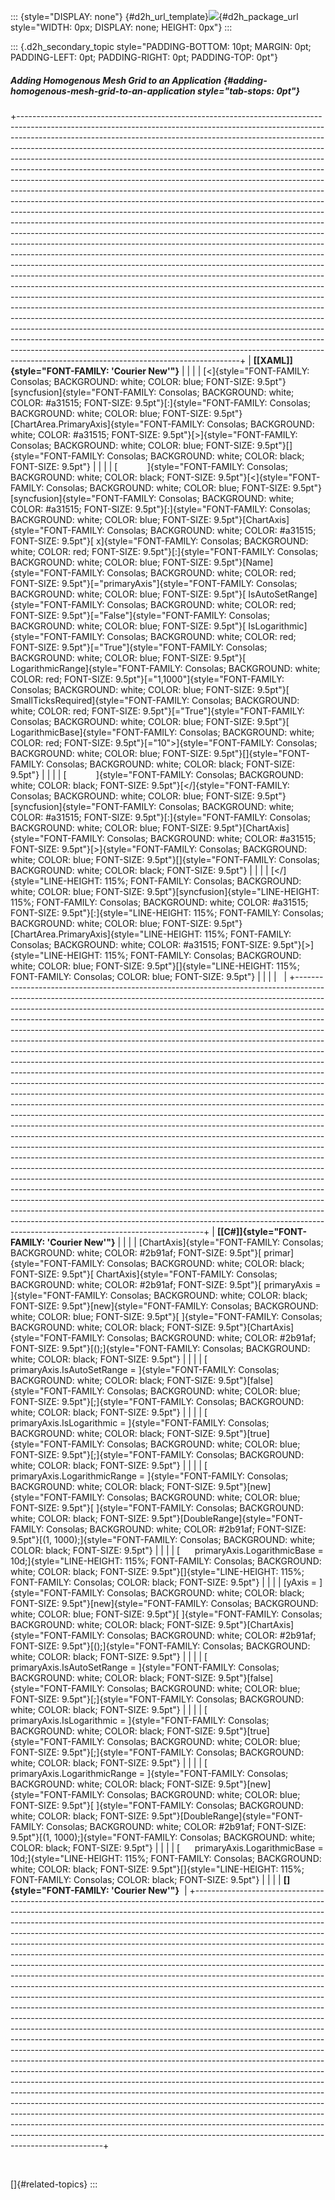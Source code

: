 ::: {style="DISPLAY: none"}
[](ms-xhelp:///?Id=d2h_url_template){#d2h_url_template}![](!package_url!){#d2h_package_url style="WIDTH: 0px; DISPLAY: none; HEIGHT: 0px"}
:::

::: {.d2h_secondary_topic style="PADDING-BOTTOM: 10pt; MARGIN: 0pt; PADDING-LEFT: 0pt; PADDING-RIGHT: 0pt; PADDING-TOP: 0pt"}
##### Adding Homogenous Mesh Grid to an Application {#adding-homogenous-mesh-grid-to-an-application style="tab-stops: 0pt"}

+-------------------------------------------------------------------------------------------------------------------------------------------------------------------------------------------------------------------------------------------------------------------------------------------------------------------------------------------------------------------------------------------------------------------------------------------------------------------------------------------------------------------------------------------------------------------------------------------------------------------------------------------------------------------------------------------------------------------------------------------------------------------------------------------------------------------------------------------------------------------------------------------------------------------------------------------------------------------------------------------------------------------------------------------------------------------------------------------------------------------------------------------------------------------------------------------------------------------------------------------------------------------------------------------------------------------------------------------------------------------------------------------------------------------------------------------------------------------------------------------------------------------------------------------------------------------------------------------------------------------------------------------------------------------------------------------------------------------------------------------------------------------------------------------------------------------------------------------------------------------------------------------------------------------------+
| **[\[XAML\]]{style="FONT-FAMILY: 'Courier New'"}**                                                                                                                                                                                                                                                                                                                                                                                                                                                                                                                                                                                                                                                                                                                                                                                                                                                                                                                                                                                                                                                                                                                                                                                                                                                                                                                                                                                                                                                                                                                                                                                                                                                                                                                                                                                                                                                                      |
|                                                                                                                                                                                                                                                                                                                                                                                                                                                                                                                                                                                                                                                                                                                                                                                                                                                                                                                                                                                                                                                                                                                                                                                                                                                                                                                                                                                                                                                                                                                                                                                                                                                                                                                                                                                                                                                                                                                         |
| [\<]{style="FONT-FAMILY: Consolas; BACKGROUND: white; COLOR: blue; FONT-SIZE: 9.5pt"}[syncfusion]{style="FONT-FAMILY: Consolas; BACKGROUND: white; COLOR: #a31515; FONT-SIZE: 9.5pt"}[:]{style="FONT-FAMILY: Consolas; BACKGROUND: white; COLOR: blue; FONT-SIZE: 9.5pt"}[ChartArea.PrimaryAxis]{style="FONT-FAMILY: Consolas; BACKGROUND: white; COLOR: #a31515; FONT-SIZE: 9.5pt"}[\>]{style="FONT-FAMILY: Consolas; BACKGROUND: white; COLOR: blue; FONT-SIZE: 9.5pt"}[]{style="FONT-FAMILY: Consolas; BACKGROUND: white; COLOR: black; FONT-SIZE: 9.5pt"}                                                                                                                                                                                                                                                                                                                                                                                                                                                                                                                                                                                                                                                                                                                                                                                                                                                                                                                                                                                                                                                                                                                                                                                                                                                                                                                                                           |
|                                                                                                                                                                                                                                                                                                                                                                                                                                                                                                                                                                                                                                                                                                                                                                                                                                                                                                                                                                                                                                                                                                                                                                                                                                                                                                                                                                                                                                                                                                                                                                                                                                                                                                                                                                                                                                                                                                                         |
| [            ]{style="FONT-FAMILY: Consolas; BACKGROUND: white; COLOR: black; FONT-SIZE: 9.5pt"}[\<]{style="FONT-FAMILY: Consolas; BACKGROUND: white; COLOR: blue; FONT-SIZE: 9.5pt"}[syncfusion]{style="FONT-FAMILY: Consolas; BACKGROUND: white; COLOR: #a31515; FONT-SIZE: 9.5pt"}[:]{style="FONT-FAMILY: Consolas; BACKGROUND: white; COLOR: blue; FONT-SIZE: 9.5pt"}[ChartAxis]{style="FONT-FAMILY: Consolas; BACKGROUND: white; COLOR: #a31515; FONT-SIZE: 9.5pt"}[ x]{style="FONT-FAMILY: Consolas; BACKGROUND: white; COLOR: red; FONT-SIZE: 9.5pt"}[:]{style="FONT-FAMILY: Consolas; BACKGROUND: white; COLOR: blue; FONT-SIZE: 9.5pt"}[Name]{style="FONT-FAMILY: Consolas; BACKGROUND: white; COLOR: red; FONT-SIZE: 9.5pt"}[=\"primaryAxis\"]{style="FONT-FAMILY: Consolas; BACKGROUND: white; COLOR: blue; FONT-SIZE: 9.5pt"}[ IsAutoSetRange]{style="FONT-FAMILY: Consolas; BACKGROUND: white; COLOR: red; FONT-SIZE: 9.5pt"}[=\"False\"]{style="FONT-FAMILY: Consolas; BACKGROUND: white; COLOR: blue; FONT-SIZE: 9.5pt"}[ IsLogarithmic]{style="FONT-FAMILY: Consolas; BACKGROUND: white; COLOR: red; FONT-SIZE: 9.5pt"}[=\"True\"]{style="FONT-FAMILY: Consolas; BACKGROUND: white; COLOR: blue; FONT-SIZE: 9.5pt"}[ LogarithmicRange]{style="FONT-FAMILY: Consolas; BACKGROUND: white; COLOR: red; FONT-SIZE: 9.5pt"}[=\"1,1000\"]{style="FONT-FAMILY: Consolas; BACKGROUND: white; COLOR: blue; FONT-SIZE: 9.5pt"}[ SmallTicksRequired]{style="FONT-FAMILY: Consolas; BACKGROUND: white; COLOR: red; FONT-SIZE: 9.5pt"}[=\"True\"]{style="FONT-FAMILY: Consolas; BACKGROUND: white; COLOR: blue; FONT-SIZE: 9.5pt"}[ LogarithmicBase]{style="FONT-FAMILY: Consolas; BACKGROUND: white; COLOR: red; FONT-SIZE: 9.5pt"}[=\"10\"\>]{style="FONT-FAMILY: Consolas; BACKGROUND: white; COLOR: blue; FONT-SIZE: 9.5pt"}[]{style="FONT-FAMILY: Consolas; BACKGROUND: white; COLOR: black; FONT-SIZE: 9.5pt"} |
|                                                                                                                                                                                                                                                                                                                                                                                                                                                                                                                                                                                                                                                                                                                                                                                                                                                                                                                                                                                                                                                                                                                                                                                                                                                                                                                                                                                                                                                                                                                                                                                                                                                                                                                                                                                                                                                                                                                         |
| [            ]{style="FONT-FAMILY: Consolas; BACKGROUND: white; COLOR: black; FONT-SIZE: 9.5pt"}[\</]{style="FONT-FAMILY: Consolas; BACKGROUND: white; COLOR: blue; FONT-SIZE: 9.5pt"}[syncfusion]{style="FONT-FAMILY: Consolas; BACKGROUND: white; COLOR: #a31515; FONT-SIZE: 9.5pt"}[:]{style="FONT-FAMILY: Consolas; BACKGROUND: white; COLOR: blue; FONT-SIZE: 9.5pt"}[ChartAxis]{style="FONT-FAMILY: Consolas; BACKGROUND: white; COLOR: #a31515; FONT-SIZE: 9.5pt"}[\>]{style="FONT-FAMILY: Consolas; BACKGROUND: white; COLOR: blue; FONT-SIZE: 9.5pt"}[]{style="FONT-FAMILY: Consolas; BACKGROUND: white; COLOR: black; FONT-SIZE: 9.5pt"}                                                                                                                                                                                                                                                                                                                                                                                                                                                                                                                                                                                                                                                                                                                                                                                                                                                                                                                                                                                                                                                                                                                                                                                                                                                                      |
|                                                                                                                                                                                                                                                                                                                                                                                                                                                                                                                                                                                                                                                                                                                                                                                                                                                                                                                                                                                                                                                                                                                                                                                                                                                                                                                                                                                                                                                                                                                                                                                                                                                                                                                                                                                                                                                                                                                         |
| [\</]{style="LINE-HEIGHT: 115%; FONT-FAMILY: Consolas; BACKGROUND: white; COLOR: blue; FONT-SIZE: 9.5pt"}[syncfusion]{style="LINE-HEIGHT: 115%; FONT-FAMILY: Consolas; BACKGROUND: white; COLOR: #a31515; FONT-SIZE: 9.5pt"}[:]{style="LINE-HEIGHT: 115%; FONT-FAMILY: Consolas; BACKGROUND: white; COLOR: blue; FONT-SIZE: 9.5pt"}[ChartArea.PrimaryAxis]{style="LINE-HEIGHT: 115%; FONT-FAMILY: Consolas; BACKGROUND: white; COLOR: #a31515; FONT-SIZE: 9.5pt"}[\>]{style="LINE-HEIGHT: 115%; FONT-FAMILY: Consolas; BACKGROUND: white; COLOR: blue; FONT-SIZE: 9.5pt"}[]{style="LINE-HEIGHT: 115%; FONT-FAMILY: Consolas; COLOR: blue; FONT-SIZE: 9.5pt"}                                                                                                                                                                                                                                                                                                                                                                                                                                                                                                                                                                                                                                                                                                                                                                                                                                                                                                                                                                                                                                                                                                                                                                                                                                                            |
|                                                                                                                                                                                                                                                                                                                                                                                                                                                                                                                                                                                                                                                                                                                                                                                                                                                                                                                                                                                                                                                                                                                                                                                                                                                                                                                                                                                                                                                                                                                                                                                                                                                                                                                                                                                                                                                                                                                         |
|                                                                                                                                                                                                                                                                                                                                                                                                                                                                                                                                                                                                                                                                                                                                                                                                                                                                                                                                                                                                                                                                                                                                                                                                                                                                                                                                                                                                                                                                                                                                                                                                                                                                                                                                                                                                                                                                                                                         |
+-------------------------------------------------------------------------------------------------------------------------------------------------------------------------------------------------------------------------------------------------------------------------------------------------------------------------------------------------------------------------------------------------------------------------------------------------------------------------------------------------------------------------------------------------------------------------------------------------------------------------------------------------------------------------------------------------------------------------------------------------------------------------------------------------------------------------------------------------------------------------------------------------------------------------------------------------------------------------------------------------------------------------------------------------------------------------------------------------------------------------------------------------------------------------------------------------------------------------------------------------------------------------------------------------------------------------------------------------------------------------------------------------------------------------------------------------------------------------------------------------------------------------------------------------------------------------------------------------------------------------------------------------------------------------------------------------------------------------------------------------------------------------------------------------------------------------------------------------------------------------------------------------------------------------+
| **[\[C#\]]{style="FONT-FAMILY: 'Courier New'"}**                                                                                                                                                                                                                                                                                                                                                                                                                                                                                                                                                                                                                                                                                                                                                                                                                                                                                                                                                                                                                                                                                                                                                                                                                                                                                                                                                                                                                                                                                                                                                                                                                                                                                                                                                                                                                                                                        |
|                                                                                                                                                                                                                                                                                                                                                                                                                                                                                                                                                                                                                                                                                                                                                                                                                                                                                                                                                                                                                                                                                                                                                                                                                                                                                                                                                                                                                                                                                                                                                                                                                                                                                                                                                                                                                                                                                                                         |
| [ChartAxis]{style="FONT-FAMILY: Consolas; BACKGROUND: white; COLOR: #2b91af; FONT-SIZE: 9.5pt"}[ primar]{style="FONT-FAMILY: Consolas; BACKGROUND: white; COLOR: black; FONT-SIZE: 9.5pt"}[ ChartAxis]{style="FONT-FAMILY: Consolas; BACKGROUND: white; COLOR: #2b91af; FONT-SIZE: 9.5pt"}[ primaryAxis = ]{style="FONT-FAMILY: Consolas; BACKGROUND: white; COLOR: black; FONT-SIZE: 9.5pt"}[new]{style="FONT-FAMILY: Consolas; BACKGROUND: white; COLOR: blue; FONT-SIZE: 9.5pt"}[ ]{style="FONT-FAMILY: Consolas; BACKGROUND: white; COLOR: black; FONT-SIZE: 9.5pt"}[ChartAxis]{style="FONT-FAMILY: Consolas; BACKGROUND: white; COLOR: #2b91af; FONT-SIZE: 9.5pt"}[();]{style="FONT-FAMILY: Consolas; BACKGROUND: white; COLOR: black; FONT-SIZE: 9.5pt"}                                                                                                                                                                                                                                                                                                                                                                                                                                                                                                                                                                                                                                                                                                                                                                                                                                                                                                                                                                                                                                                                                                                                                          |
|                                                                                                                                                                                                                                                                                                                                                                                                                                                                                                                                                                                                                                                                                                                                                                                                                                                                                                                                                                                                                                                                                                                                                                                                                                                                                                                                                                                                                                                                                                                                                                                                                                                                                                                                                                                                                                                                                                                         |
| [      primaryAxis.IsAutoSetRange = ]{style="FONT-FAMILY: Consolas; BACKGROUND: white; COLOR: black; FONT-SIZE: 9.5pt"}[false]{style="FONT-FAMILY: Consolas; BACKGROUND: white; COLOR: blue; FONT-SIZE: 9.5pt"}[;]{style="FONT-FAMILY: Consolas; BACKGROUND: white; COLOR: black; FONT-SIZE: 9.5pt"}                                                                                                                                                                                                                                                                                                                                                                                                                                                                                                                                                                                                                                                                                                                                                                                                                                                                                                                                                                                                                                                                                                                                                                                                                                                                                                                                                                                                                                                                                                                                                                                                                    |
|                                                                                                                                                                                                                                                                                                                                                                                                                                                                                                                                                                                                                                                                                                                                                                                                                                                                                                                                                                                                                                                                                                                                                                                                                                                                                                                                                                                                                                                                                                                                                                                                                                                                                                                                                                                                                                                                                                                         |
| [      primaryAxis.IsLogarithmic = ]{style="FONT-FAMILY: Consolas; BACKGROUND: white; COLOR: black; FONT-SIZE: 9.5pt"}[true]{style="FONT-FAMILY: Consolas; BACKGROUND: white; COLOR: blue; FONT-SIZE: 9.5pt"}[;]{style="FONT-FAMILY: Consolas; BACKGROUND: white; COLOR: black; FONT-SIZE: 9.5pt"}                                                                                                                                                                                                                                                                                                                                                                                                                                                                                                                                                                                                                                                                                                                                                                                                                                                                                                                                                                                                                                                                                                                                                                                                                                                                                                                                                                                                                                                                                                                                                                                                                      |
|                                                                                                                                                                                                                                                                                                                                                                                                                                                                                                                                                                                                                                                                                                                                                                                                                                                                                                                                                                                                                                                                                                                                                                                                                                                                                                                                                                                                                                                                                                                                                                                                                                                                                                                                                                                                                                                                                                                         |
| [      primaryAxis.LogarithmicRange = ]{style="FONT-FAMILY: Consolas; BACKGROUND: white; COLOR: black; FONT-SIZE: 9.5pt"}[new]{style="FONT-FAMILY: Consolas; BACKGROUND: white; COLOR: blue; FONT-SIZE: 9.5pt"}[ ]{style="FONT-FAMILY: Consolas; BACKGROUND: white; COLOR: black; FONT-SIZE: 9.5pt"}[DoubleRange]{style="FONT-FAMILY: Consolas; BACKGROUND: white; COLOR: #2b91af; FONT-SIZE: 9.5pt"}[(1, 1000);]{style="FONT-FAMILY: Consolas; BACKGROUND: white; COLOR: black; FONT-SIZE: 9.5pt"}                                                                                                                                                                                                                                                                                                                                                                                                                                                                                                                                                                                                                                                                                                                                                                                                                                                                                                                                                                                                                                                                                                                                                                                                                                                                                                                                                                                                                     |
|                                                                                                                                                                                                                                                                                                                                                                                                                                                                                                                                                                                                                                                                                                                                                                                                                                                                                                                                                                                                                                                                                                                                                                                                                                                                                                                                                                                                                                                                                                                                                                                                                                                                                                                                                                                                                                                                                                                         |
| [      primaryAxis.LogarithmicBase = 10d;]{style="LINE-HEIGHT: 115%; FONT-FAMILY: Consolas; BACKGROUND: white; COLOR: black; FONT-SIZE: 9.5pt"}[]{style="LINE-HEIGHT: 115%; FONT-FAMILY: Consolas; COLOR: black; FONT-SIZE: 9.5pt"}                                                                                                                                                                                                                                                                                                                                                                                                                                                                                                                                                                                                                                                                                                                                                                                                                                                                                                                                                                                                                                                                                                                                                                                                                                                                                                                                                                                                                                                                                                                                                                                                                                                                                     |
|                                                                                                                                                                                                                                                                                                                                                                                                                                                                                                                                                                                                                                                                                                                                                                                                                                                                                                                                                                                                                                                                                                                                                                                                                                                                                                                                                                                                                                                                                                                                                                                                                                                                                                                                                                                                                                                                                                                         |
| [yAxis = ]{style="FONT-FAMILY: Consolas; BACKGROUND: white; COLOR: black; FONT-SIZE: 9.5pt"}[new]{style="FONT-FAMILY: Consolas; BACKGROUND: white; COLOR: blue; FONT-SIZE: 9.5pt"}[ ]{style="FONT-FAMILY: Consolas; BACKGROUND: white; COLOR: black; FONT-SIZE: 9.5pt"}[ChartAxis]{style="FONT-FAMILY: Consolas; BACKGROUND: white; COLOR: #2b91af; FONT-SIZE: 9.5pt"}[();]{style="FONT-FAMILY: Consolas; BACKGROUND: white; COLOR: black; FONT-SIZE: 9.5pt"}                                                                                                                                                                                                                                                                                                                                                                                                                                                                                                                                                                                                                                                                                                                                                                                                                                                                                                                                                                                                                                                                                                                                                                                                                                                                                                                                                                                                                                                           |
|                                                                                                                                                                                                                                                                                                                                                                                                                                                                                                                                                                                                                                                                                                                                                                                                                                                                                                                                                                                                                                                                                                                                                                                                                                                                                                                                                                                                                                                                                                                                                                                                                                                                                                                                                                                                                                                                                                                         |
| [      primaryAxis.IsAutoSetRange = ]{style="FONT-FAMILY: Consolas; BACKGROUND: white; COLOR: black; FONT-SIZE: 9.5pt"}[false]{style="FONT-FAMILY: Consolas; BACKGROUND: white; COLOR: blue; FONT-SIZE: 9.5pt"}[;]{style="FONT-FAMILY: Consolas; BACKGROUND: white; COLOR: black; FONT-SIZE: 9.5pt"}                                                                                                                                                                                                                                                                                                                                                                                                                                                                                                                                                                                                                                                                                                                                                                                                                                                                                                                                                                                                                                                                                                                                                                                                                                                                                                                                                                                                                                                                                                                                                                                                                    |
|                                                                                                                                                                                                                                                                                                                                                                                                                                                                                                                                                                                                                                                                                                                                                                                                                                                                                                                                                                                                                                                                                                                                                                                                                                                                                                                                                                                                                                                                                                                                                                                                                                                                                                                                                                                                                                                                                                                         |
| [      primaryAxis.IsLogarithmic = ]{style="FONT-FAMILY: Consolas; BACKGROUND: white; COLOR: black; FONT-SIZE: 9.5pt"}[true]{style="FONT-FAMILY: Consolas; BACKGROUND: white; COLOR: blue; FONT-SIZE: 9.5pt"}[;]{style="FONT-FAMILY: Consolas; BACKGROUND: white; COLOR: black; FONT-SIZE: 9.5pt"}                                                                                                                                                                                                                                                                                                                                                                                                                                                                                                                                                                                                                                                                                                                                                                                                                                                                                                                                                                                                                                                                                                                                                                                                                                                                                                                                                                                                                                                                                                                                                                                                                      |
|                                                                                                                                                                                                                                                                                                                                                                                                                                                                                                                                                                                                                                                                                                                                                                                                                                                                                                                                                                                                                                                                                                                                                                                                                                                                                                                                                                                                                                                                                                                                                                                                                                                                                                                                                                                                                                                                                                                         |
| [      primaryAxis.LogarithmicRange = ]{style="FONT-FAMILY: Consolas; BACKGROUND: white; COLOR: black; FONT-SIZE: 9.5pt"}[new]{style="FONT-FAMILY: Consolas; BACKGROUND: white; COLOR: blue; FONT-SIZE: 9.5pt"}[ ]{style="FONT-FAMILY: Consolas; BACKGROUND: white; COLOR: black; FONT-SIZE: 9.5pt"}[DoubleRange]{style="FONT-FAMILY: Consolas; BACKGROUND: white; COLOR: #2b91af; FONT-SIZE: 9.5pt"}[(1, 1000);]{style="FONT-FAMILY: Consolas; BACKGROUND: white; COLOR: black; FONT-SIZE: 9.5pt"}                                                                                                                                                                                                                                                                                                                                                                                                                                                                                                                                                                                                                                                                                                                                                                                                                                                                                                                                                                                                                                                                                                                                                                                                                                                                                                                                                                                                                     |
|                                                                                                                                                                                                                                                                                                                                                                                                                                                                                                                                                                                                                                                                                                                                                                                                                                                                                                                                                                                                                                                                                                                                                                                                                                                                                                                                                                                                                                                                                                                                                                                                                                                                                                                                                                                                                                                                                                                         |
| [      primaryAxis.LogarithmicBase = 10d;]{style="LINE-HEIGHT: 115%; FONT-FAMILY: Consolas; BACKGROUND: white; COLOR: black; FONT-SIZE: 9.5pt"}[]{style="LINE-HEIGHT: 115%; FONT-FAMILY: Consolas; COLOR: black; FONT-SIZE: 9.5pt"}                                                                                                                                                                                                                                                                                                                                                                                                                                                                                                                                                                                                                                                                                                                                                                                                                                                                                                                                                                                                                                                                                                                                                                                                                                                                                                                                                                                                                                                                                                                                                                                                                                                                                     |
|                                                                                                                                                                                                                                                                                                                                                                                                                                                                                                                                                                                                                                                                                                                                                                                                                                                                                                                                                                                                                                                                                                                                                                                                                                                                                                                                                                                                                                                                                                                                                                                                                                                                                                                                                                                                                                                                                                                         |
| **[]{style="FONT-FAMILY: 'Courier New'"}**                                                                                                                                                                                                                                                                                                                                                                                                                                                                                                                                                                                                                                                                                                                                                                                                                                                                                                                                                                                                                                                                                                                                                                                                                                                                                                                                                                                                                                                                                                                                                                                                                                                                                                                                                                                                                                                                              |
+-------------------------------------------------------------------------------------------------------------------------------------------------------------------------------------------------------------------------------------------------------------------------------------------------------------------------------------------------------------------------------------------------------------------------------------------------------------------------------------------------------------------------------------------------------------------------------------------------------------------------------------------------------------------------------------------------------------------------------------------------------------------------------------------------------------------------------------------------------------------------------------------------------------------------------------------------------------------------------------------------------------------------------------------------------------------------------------------------------------------------------------------------------------------------------------------------------------------------------------------------------------------------------------------------------------------------------------------------------------------------------------------------------------------------------------------------------------------------------------------------------------------------------------------------------------------------------------------------------------------------------------------------------------------------------------------------------------------------------------------------------------------------------------------------------------------------------------------------------------------------------------------------------------------------+

 

[]{#related-topics}
:::
